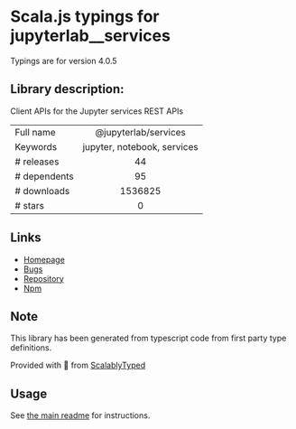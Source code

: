
# Scala.js typings for jupyterlab__services

Typings are for version 4.0.5

## Library description:
Client APIs for the Jupyter services REST APIs

|                    |                 |
| ------------------ | :-------------: |
| Full name          | @jupyterlab/services |
| Keywords           | jupyter, notebook, services |
| # releases         | 44 |
| # dependents       | 95 |
| # downloads        | 1536825 |
| # stars            | 0 |

## Links
- [Homepage](https://github.com/jupyterlab/jupyterlab)
- [Bugs](https://github.com/jupyterlab/jupyterlab/issues)
- [Repository](https://github.com/jupyterlab/jupyterlab)
- [Npm](https://www.npmjs.com/package/%40jupyterlab%2Fservices)
    


## Note
This library has been generated from typescript code from first party type definitions.

Provided with :purple_heart: from [ScalablyTyped](https://github.com/oyvindberg/ScalablyTyped)

## Usage
See [the main readme](../../readme.md) for instructions.


